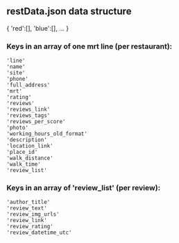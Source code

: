 ## restData.json data structure

{
	'red':[],
	'blue':[],
	...
}

### Keys in an array of one mrt line (per restaurant):
	'line'
	'name'
	'site'
	'phone'
	'full_address'
	'mrt'
	'rating'
	'reviews'
	'reviews_link'
	'reviews_tags'
	'reviews_per_score'
	'photo'
	'working_hours_old_format'
	'description'
	'location_link'
	'place_id'
	'walk_distance'
	'walk_time'
	'review_list'

### Keys in an array of 'review_list' (per review):
	'author_title'
	'review_text'
	'review_img_urls'
	'review_link'
	'review_rating'
	'review_datetime_utc'